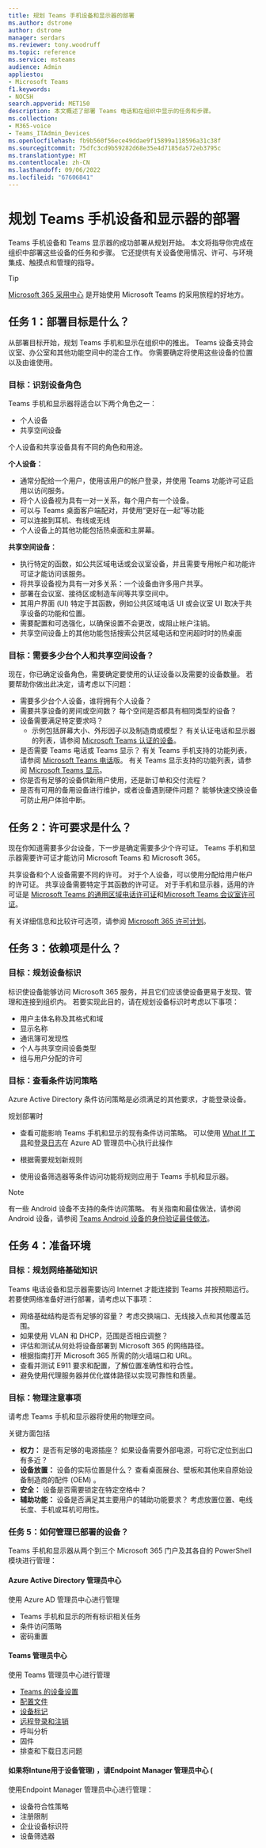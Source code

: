 ```yaml
---
title: 规划 Teams 手机设备和显示器的部署
ms.author: dstrome
author: dstrome
manager: serdars
ms.reviewer: tony.woodruff
ms.topic: reference
ms.service: msteams
audience: Admin
appliesto:
- Microsoft Teams
f1.keywords:
- NOCSH
search.appverid: MET150
description: 本文概述了部署 Teams 电话和在组织中显示的任务和步骤。
ms.collection:
- M365-voice
- Teams_ITAdmin_Devices
ms.openlocfilehash: fb9b560f56ece49ddae9f15899a118596a31c38f
ms.sourcegitcommit: 75dfc3cd9b59282d68e35e4d7185da572eb3795c
ms.translationtype: MT
ms.contentlocale: zh-CN
ms.lasthandoff: 09/06/2022
ms.locfileid: "67606841"
---
```

# <a name="plan-your-deployment-for-teams-phone-devices-and-displays"></a>规划 Teams 手机设备和显示器的部署

Teams 手机设备和 Teams 显示器的成功部署从规划开始。 本文将指导你完成在组织中部署这些设备的任务和步骤。 它还提供有关设备使用情况、许可、与环境集成、触摸点和管理的指导。

> [!TIP]
> [Microsoft 365 采用中心](https://adoption.microsoft.com/) 是开始使用 Microsoft Teams 的采用旅程的好地方。

## <a name="task-1-what-are-your-deployment-objectives"></a>任务 1：部署目标是什么？

从部署目标开始，规划 Teams 手机和显示在组织中的推出。 Teams 设备支持会议室、办公室和其他功能空间中的混合工作。 你需要确定将使用这些设备的位置以及由谁使用。

### <a name="objective-identify-your-device-personas"></a>目标：识别设备角色

Teams 手机和显示器将适合以下两个角色之一： 

- 个人设备
- 共享空间设备

个人设备和共享设备具有不同的角色和用途。 

**个人设备：** 

- 通常分配给一个用户，使用该用户的帐户登录，并使用 Teams 功能许可证启用以访问服务。
- 将个人设备视为具有一对一关系，每个用户有一个设备。
- 可以与 Teams 桌面客户端配对，并使用“更好在一起”等功能
- 可以连接到耳机、有线或无线
- 个人设备上的其他功能包括热桌面和主屏幕。 

**共享空间设备：**

- 执行特定的函数，如公共区域电话或会议室设备，并且需要专用帐户和功能许可证才能访问该服务。
- 将共享设备视为具有一对多关系：一个设备由许多用户共享。
- 部署在会议室、接待区或制造车间等共享空间中。 
- 其用户界面 (UI) 特定于其函数，例如公共区域电话 UI 或会议室 UI 取决于共享设备的功能和位置。
- 需要配置和可选强化，以确保设置不会更改，或阻止帐户注销。 
- 共享空间设备上的其他功能包括搜索公共区域电话和空闲超时时的热桌面

### <a name="objective-how-many-personal-and-shared-space-devices-do-you-need"></a>目标：需要多少台个人和共享空间设备？

现在，你已确定设备角色，需要确定要使用的认证设备以及需要的设备数量。 若要帮助你做出此决定，请考虑以下问题： 

- 需要多少台个人设备，谁将拥有个人设备？
- 需要共享设备的房间或空间数？ 每个空间是否都具有相同类型的设备？ 
- 设备需要满足特定要求吗？
    - 示例包括屏幕大小、外形因子以及制造商或模型？ 有关认证电话和显示器的列表，请参阅 [Microsoft Teams 认证的设备](teams-ip-phones.md)。
-  是否需要 Teams 电话或 Teams 显示？ 有关 Teams 手机支持的功能列表，请参阅 [Microsoft Teams 电话](phones-for-teams.md#features-supported-by-teams-phones)版。 有关 Teams 显示支持的功能列表，请参阅 [Microsoft Teams 显示](teams-displays.md#features-supported-by-teams-displays)。
- 你是否有足够的设备供新用户使用，还是新订单和交付流程？
- 是否有可用的备用设备进行维护，或者设备遇到硬件问题？ 能够快速交换设备可防止用户体验中断。

## <a name="task-2-what-are-your-licensing-requirements"></a>任务 2：许可要求是什么？ 

现在你知道需要多少台设备，下一步是确定需要多少个许可证。 Teams 手机和显示器需要许可证才能访问 Microsoft Teams 和 Microsoft 365。

共享设备和个人设备需要不同的许可。 对于个人设备，可以使用分配给用户帐户的许可证。 共享设备需要特定于其函数的许可证。 对于手机和显示器，适用的许可证是 [Microsoft Teams 的通用区域电话许可证](../set-up-common-area-phones.md#step-1---buy-the-licenses)和[Microsoft Teams 会议室许可证](../rooms/rooms-licensing.md)。

有关详细信息和比较许可选项，请参阅 [Microsoft 365 许可计划](https://www.microsoft.com/microsoft-365/compare-microsoft-365-enterprise-plans?rtc=1)。

## <a name="task-3-what-are-your-dependencies"></a>任务 3：依赖项是什么？ 

### <a name="objective-plan-your-device-identities"></a>目标：规划设备标识

标识使设备能够访问 Microsoft 365 服务，并且它们应该使设备更易于发现、管理和连接到组织内。 若要实现此目的，请在规划设备标识时考虑以下事项：

- 用户主体名称及其格式和域
- 显示名称
- 通讯簿可发现性
- 个人与共享空间设备类型
- 组与用户分配的许可

### <a name="objective-review-conditional-access-policies"></a>目标：查看条件访问策略

Azure Active Directory 条件访问策略是必须满足的其他要求，才能登录设备。

规划部署时

- 查看可能影响 Teams 手机和显示的现有条件访问策略。 可以使用 [What If 工具](/azure/active-directory/conditional-access/what-if-tool)和[登录日志](/azure/active-directory/reports-monitoring/concept-sign-ins)在 Azure AD 管理员中心执行此操作

- 根据需要规划新规则

- 使用设备筛选器等条件访问功能将规则应用于 Teams 手机和显示器。

>[!NOTE]
>有一些 Android 设备不支持的条件访问策略。 有关指南和最佳做法，请参阅 Android 设备，请参阅 [Teams Android 设备的身份验证最佳做法](authentication-best-practices-for-android-devices.md)。

## <a name="task-4-prepare-your-environment"></a>任务 4：准备环境

### <a name="objective-plan-network-basics"></a>目标：规划网络基础知识

Teams 电话设备和显示器需要访问 Internet 才能连接到 Teams 并按预期运行。 若要使网络准备好进行部署，请考虑以下事项：

- 网络基础结构是否有足够的容量？ 考虑交换端口、无线接入点和其他覆盖范围。
- 如果使用 VLAN 和 DHCP，范围是否相应调整？
- 评估和测试从何处将设备部署到 Microsoft 365 的网络路径。 
- 根据指南打开 Microsoft 365 所需的防火墙端口和 URL。
- 查看并测试 E911 要求和配置，了解位置准确性和符合性。 
- 避免使用代理服务器并优化媒体路径以实现可靠性和质量。

### <a name="objective-physical-considerations"></a>目标：物理注意事项

请考虑 Teams 手机和显示器将使用的物理空间。

关键方面包括

- **权力：** 是否有足够的电源插座？ 如果设备需要外部电源，可将它定位到出口有多近？
- **设备放置：** 设备的实际位置是什么？ 查看桌面展台、壁板和其他来自原始设备制造商的配件 (OEM) 。
- **安全：** 设备是否需要锁定在特定空格中？
- **辅助功能：** 设备是否满足其主要用户的辅助功能要求？ 考虑放置位置、电线长度、手机或耳机可用性。

### <a name="task-5-how-will-you-manage-deployed-devices"></a>任务 5：如何管理已部署的设备？

Teams 手机和显示器从两个到三个 Microsoft 365 门户及其各自的 PowerShell 模块进行管理： 

#### <a name="azure-active-directory-admin-center"></a>Azure Active Directory 管理员中心

使用 Azure AD 管理员中心进行管理

- Teams 手机和显示的所有标识相关任务
- 条件访问策略 
- 密码重置

#### <a name="teams-admin-center"></a>Teams 管理员中心

使用 Teams 管理员中心进行管理

- [Teams 的设备设置](../business-voice/manage-devices.md)
- [配置文件](device-management.md#use-configuration-profiles-in-teams)
- [设备标记](manage-device-tags.md)
- [远程登录和注销](remote-sign-in-and-sign-out.md)
- 呼叫分析  
- 固件
- 排查和下载日志问题

#### <a name="endpoint-manager-admin-center-if-you-use-intune-for-device-management"></a>如果将Intune用于设备管理) ，请Endpoint Manager 管理员中心 (

使用Endpoint Manager 管理员中心进行管理： 

- 设备符合性策略
- 注册限制
- 企业设备标识符
- 设备筛选器
